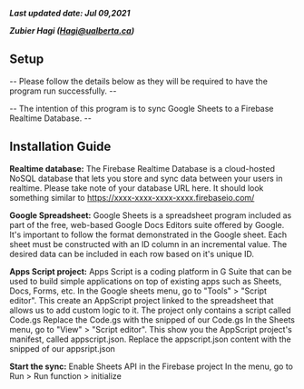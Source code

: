 **_Last updated date: Jul 09,2021_**

**_Zubier Hagi (Hagi@ualberta.ca)_**

## Setup ##

-- Please follow the details below as they will be required to have the program run successfully. --

-- The intention of this program is to sync Google Sheets to a Firebase Realtime Database. --


## Installation Guide ##

**Realtime database:**
The Firebase Realtime Database is a cloud-hosted NoSQL database that lets you store and sync data between your users in realtime.
Please take note of your database URL here. It should look something similar to https://xxxx-xxxx-xxxx-xxxx.firebaseio.com/

**Google Spreadsheet:**
Google Sheets is a spreadsheet program included as part of the free, web-based Google Docs Editors suite offered by Google.
It's important to follow the format demonstrated in the Google sheet. Each sheet must be constructed with an ID column in an incremental value. The desired data can be included in each row based on it's unique ID. 

**Apps Script project:**
Apps Script is a coding platform in G Suite that can be used to build simple applications on top of existing apps such as Sheets, Docs, Forms, etc.
In the Google sheets menu, go to "Tools" > "Script editor". This create an AppScript project linked to the spreadsheet that allows us to add custom logic to it. The project only contains a script called Code.gs Replace the Code.gs with the snipped of our Code.gs
In the Sheets menu, go to "View" > "Script editor". This show you the AppScript project's manifest, called appscript.json.
Replace the appscript.json content with the snipped of our appsript.json

**Start the sync:**
Enable Sheets API in the Firebase project
In the menu, go to Run > Run function > initialize
